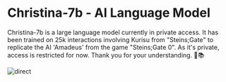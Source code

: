 # Christina-7b - AI Language Model

Christina-7b is a large language model currently in private access. It has been trained on 25k interactions involving Kurisu from "Steins;Gate" to replicate the AI 'Amadeus' from the game "Steins;Gate 0". As it's private, access is restricted for now. Thank you for your understanding. 🤖📚

![direct](https://github.com/Loke-60000/Christina-7B/assets/104599813/1386ab7f-6bef-4ee0-b7fb-d286555b77e8)
